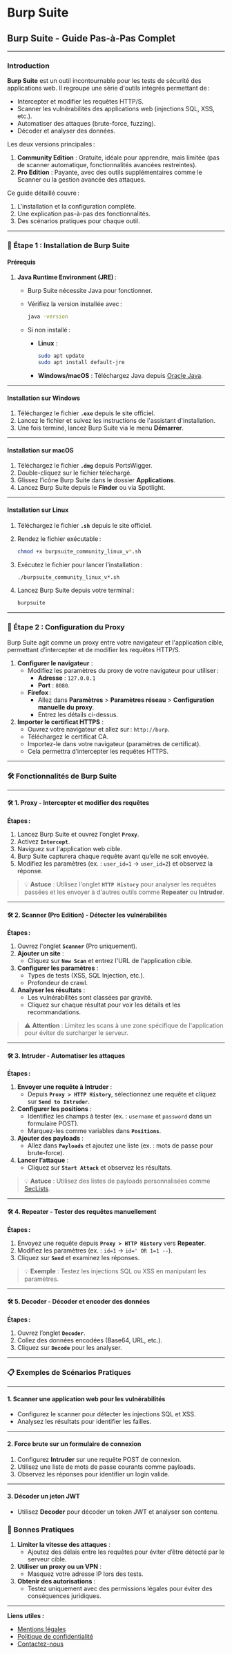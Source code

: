 # Burp Suite

## Burp Suite - Guide Pas-à-Pas Complet

***

### Introduction

**Burp Suite** est un outil incontournable pour les tests de sécurité des applications web. Il regroupe une série d'outils intégrés permettant de :

* Intercepter et modifier les requêtes HTTP/S.
* Scanner les vulnérabilités des applications web (injections SQL, XSS, etc.).
* Automatiser des attaques (brute-force, fuzzing).
* Décoder et analyser des données.

Les deux versions principales :

1. **Community Edition** : Gratuite, idéale pour apprendre, mais limitée (pas de scanner automatique, fonctionnalités avancées restreintes).
2. **Pro Edition** : Payante, avec des outils supplémentaires comme le Scanner ou la gestion avancée des attaques.

Ce guide détaillé couvre :

1. L'installation et la configuration complète.
2. Une explication pas-à-pas des fonctionnalités.
3. Des scénarios pratiques pour chaque outil.

***

### 🚀 Étape 1 : Installation de Burp Suite

#### Prérequis

1. **Java Runtime Environment (JRE)** :
   * Burp Suite nécessite Java pour fonctionner.
   *   Vérifiez la version installée avec :

       ```bash
       java -version
       ```
   * Si non installé :
     *   **Linux** :

         ```bash
         sudo apt update
         sudo apt install default-jre
         ```
     * **Windows/macOS** : Téléchargez Java depuis [Oracle Java](https://www.oracle.com/java/technologies/javase-downloads.html).

***

#### Installation sur Windows

1. Téléchargez le fichier **`.exe`** depuis le site officiel.
2. Lancez le fichier et suivez les instructions de l'assistant d'installation.
3. Une fois terminé, lancez Burp Suite via le menu **Démarrer**.

***

#### Installation sur macOS

1. Téléchargez le fichier **`.dmg`** depuis PortsWigger.
2. Double-cliquez sur le fichier téléchargé.
3. Glissez l’icône Burp Suite dans le dossier **Applications**.
4. Lancez Burp Suite depuis le **Finder** ou via Spotlight.

***

#### Installation sur Linux

1. Téléchargez le fichier **`.sh`** depuis le site officiel.
2.  Rendez le fichier exécutable :

    ```bash
    chmod +x burpsuite_community_linux_v*.sh
    ```
3.  Exécutez le fichier pour lancer l’installation :

    ```bash
    ./burpsuite_community_linux_v*.sh
    ```
4.  Lancez Burp Suite depuis votre terminal :

    ```bash
    burpsuite
    ```

***

### 🚀 Étape 2 : Configuration du Proxy

Burp Suite agit comme un proxy entre votre navigateur et l'application cible, permettant d’intercepter et de modifier les requêtes HTTP/S.

1. **Configurer le navigateur** :
   * Modifiez les paramètres du proxy de votre navigateur pour utiliser :
     * **Adresse** : `127.0.0.1`
     * **Port** : `8080`.
   * **Firefox** :
     * Allez dans **Paramètres** > **Paramètres réseau** > **Configuration manuelle du proxy**.
     * Entrez les détails ci-dessus.
2. **Importer le certificat HTTPS** :
   * Ouvrez votre navigateur et allez sur : `http://burp`.
   * Téléchargez le certificat CA.
   * Importez-le dans votre navigateur (paramètres de certificat).
   * Cela permettra d’intercepter les requêtes HTTPS.

***

### 🛠️ Fonctionnalités de Burp Suite

***

#### 🛠️ 1. **Proxy** - Intercepter et modifier des requêtes

**Étapes :**

1. Lancez Burp Suite et ouvrez l’onglet **`Proxy`**.
2. Activez **`Intercept`**.
3. Naviguez sur l'application web cible.
4. Burp Suite capturera chaque requête avant qu’elle ne soit envoyée.
5. Modifiez les paramètres (ex. : `user_id=1` → `user_id=2`) et observez la réponse.

> 💡 **Astuce** : Utilisez l'onglet **`HTTP History`** pour analyser les requêtes passées et les envoyer à d'autres outils comme **Repeater** ou **Intruder**.

***

#### 🛠️ 2. **Scanner (Pro Edition)** - Détecter les vulnérabilités

**Étapes :**

1. Ouvrez l'onglet **`Scanner`** (Pro uniquement).
2. **Ajouter un site** :
   * Cliquez sur **`New Scan`** et entrez l'URL de l'application cible.
3. **Configurer les paramètres** :
   * Types de tests (XSS, SQL Injection, etc.).
   * Profondeur de crawl.
4. **Analyser les résultats** :
   * Les vulnérabilités sont classées par gravité.
   * Cliquez sur chaque résultat pour voir les détails et les recommandations.

> ⚠️ **Attention** : Limitez les scans à une zone spécifique de l'application pour éviter de surcharger le serveur.

***

#### 🛠️ 3. **Intruder** - Automatiser les attaques

**Étapes :**

1. **Envoyer une requête à Intruder** :
   * Depuis **`Proxy > HTTP History`**, sélectionnez une requête et cliquez sur **`Send to Intruder`**.
2. **Configurer les positions** :
   * Identifiez les champs à tester (ex. : `username` et `password` dans un formulaire POST).
   * Marquez-les comme variables dans **`Positions`**.
3. **Ajouter des payloads** :
   * Allez dans **`Payloads`** et ajoutez une liste (ex. : mots de passe pour brute-force).
4. **Lancer l’attaque** :
   * Cliquez sur **`Start Attack`** et observez les résultats.

> 💡 **Astuce** : Utilisez des listes de payloads personnalisées comme [SecLists](https://github.com/danielmiessler/SecLists).

***

#### 🛠️ 4. **Repeater** - Tester des requêtes manuellement

**Étapes :**

1. Envoyez une requête depuis **`Proxy > HTTP History`** vers **Repeater**.
2. Modifiez les paramètres (ex. : `id=1` → `id=' OR 1=1 --`).
3. Cliquez sur **`Send`** et examinez les réponses.

> 💡 **Exemple** : Testez les injections SQL ou XSS en manipulant les paramètres.

***

#### 🛠️ 5. **Decoder** - Décoder et encoder des données

**Étapes :**

1. Ouvrez l’onglet **`Decoder`**.
2. Collez des données encodées (Base64, URL, etc.).
3. Cliquez sur **`Decode`** pour les analyser.

***

### 📋 Exemples de Scénarios Pratiques

***

#### 1. **Scanner une application web pour les vulnérabilités**

* Configurez le scanner pour détecter les injections SQL et XSS.
* Analysez les résultats pour identifier les failles.

***

#### 2. **Force brute sur un formulaire de connexion**

1. Configurez **Intruder** sur une requête POST de connexion.
2. Utilisez une liste de mots de passe courants comme payloads.
3. Observez les réponses pour identifier un login valide.

***

#### 3. **Décoder un jeton JWT**

* Utilisez **Decoder** pour décoder un token JWT et analyser son contenu.

### 📖 Bonnes Pratiques

1. **Limiter la vitesse des attaques** :
   * Ajoutez des délais entre les requêtes pour éviter d’être détecté par le serveur cible.
2. **Utiliser un proxy ou un VPN** :
   * Masquez votre adresse IP lors des tests.
3. **Obtenir des autorisations** :
   * Testez uniquement avec des permissions légales pour éviter des conséquences juridiques.

***

**Liens utiles :**

* [Mentions légales](https://dika-1.gitbook.io/road-to-hacker/mentions-legales)
* [Politique de confidentialité](https://dika-1.gitbook.io/road-to-hacker/politique-de-confidentialite)
* [Contactez-nous](mailto:dika-road-to-hacker@protonmail.com)
